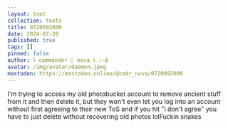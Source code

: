 ```yaml
---
layout: toot
collection: toots
title: 0720092000
date: 2024-07-20
published: true
tags: []
pinned: false
author: ⸸ commander ░ nova ⸸ :~$
avatar: /img/avatar/daemon.jpeg
mastodon: https://mastodon.online/@cmdr_nova/0720092000
---
```


I'm trying to access my old photobucket account to remove ancient stuff from it and then delete it, but they won't even let you log into an account without first agreeing to their new ToS and if you hit "i don't agree" you have to just delete without recovering old photos lolFuckin snakes
